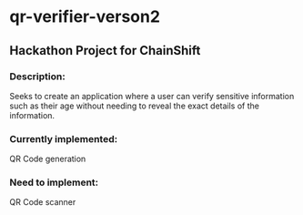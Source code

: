 # qr-verifier-verson2
## Hackathon Project for ChainShift

### Description:
Seeks to create an application where a user can verify sensitive information such as their age without
needing to reveal the exact details of the information.

### Currently implemented:
QR Code generation

### Need to implement:
QR Code scanner
